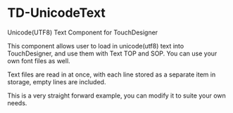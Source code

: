 # TD-UnicodeText
Unicode(UTF8) Text Component for TouchDesigner


This component allows user to load in unicode(utf8) text into TouchDesigner, and use them with Text TOP and SOP. You can use your own font files as well. 


Text files are read in at once, with each line stored as a separate item in storage, empty lines are included. 


This is a very straight forward example, you can modify it to suite your own needs.


